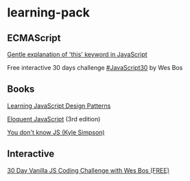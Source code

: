 # learning-pack

## ECMAScript

[Gentle explanation of 'this' keyword in JavaScript](https://dmitripavlutin.com/gentle-explanation-of-this-in-javascript/)

Free interactive 30 days challenge [#JavaScript30](javascript30.com) by Wes Bos

## Books

[Learning JavaScript Design Patterns](https://addyosmani.com/resources/essentialjsdesignpatterns/book/)

[Eloquent JavaScript](https://eloquentjavascript.net/) (3rd edition)

[You don't know JS (Kyle Simpson)](https://github.com/getify/You-Dont-Know-JS)

## Interactive 

[30 Day Vanilla JS Coding Challenge with Wes Bos (FREE)](https://javascript30.com/)
